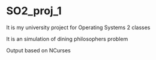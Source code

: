 # SO2_proj_1
It is my university project for Operating Systems 2 classes

It is an  simulation of dining philosophers problem 

Output based on NCurses
